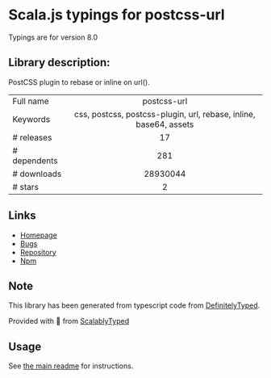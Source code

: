 
# Scala.js typings for postcss-url

Typings are for version 8.0

## Library description:
PostCSS plugin to rebase or inline on url().

|                    |                 |
| ------------------ | :-------------: |
| Full name          | postcss-url |
| Keywords           | css, postcss, postcss-plugin, url, rebase, inline, base64, assets |
| # releases         | 17 |
| # dependents       | 281 |
| # downloads        | 28930044 |
| # stars            | 2 |

## Links
- [Homepage](https://github.com/postcss/postcss-url#readme)
- [Bugs](https://github.com/postcss/postcss-url/issues)
- [Repository](https://github.com/postcss/postcss-url)
- [Npm](https://www.npmjs.com/package/postcss-url)
    


## Note
This library has been generated from typescript code from [DefinitelyTyped](https://definitelytyped.org).

Provided with :purple_heart: from [ScalablyTyped](https://github.com/oyvindberg/ScalablyTyped)

## Usage
See [the main readme](../../readme.md) for instructions.


